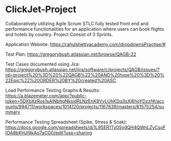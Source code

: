 # ClickJet-Project
Collaboratively utilizing Agile Scrum STLC fully tested front end and performance functionalities for an application where users can book flights and hotels by country.
Project Consist of 3 Sprints.

Application Website: https://rahulshettyacademy.com/dropdownsPractise/#

Test Plan: https://gregorybush.atlassian.net/browse/QAGB-22

Test Cases documented using Jira: https://gregorybush.atlassian.net/jira/software/c/projects/QAGB/issues/?jql=project%20%3D%20%22QAGB%22%20AND%20type%20%3D%20%22Epic%22%20ORDER%20BY%20created%20ASC

Load Performance Testing Graphs & Results: https://a.blazemeter.com/app/?public-token=5DXbXzRos1sAlNbhqNksidRLNzEnK8VvLUhKDq3sXj6hoYDzzf#/accounts/994711/workspaces/1014120/projects/1167839/masters/61575254/summary

Performance Testing Spreadsheet (Spike, Stress & Soak): https://docs.google.com/spreadsheets/d/1L9SER1Ty0SydQH4QWnLZyCsoFIOA8bKHJl9kAo7aCG0/edit?usp=sharing
